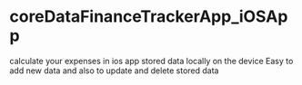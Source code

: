 # coreDataFinanceTrackerApp_iOSApp

calculate your expenses in ios app
stored data locally on the device
Easy to add new data and also to update and delete stored data

